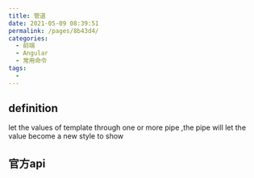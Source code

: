 ```yaml
---
title: 管道
date: 2021-05-09 08:39:51
permalink: /pages/8b43d4/
categories:
  - 前端
  - Angular
  - 常用命令
tags:
  - 
---
```

## definition 

let the values of template through one or more pipe ,the pipe will let the value become a new style to show 

## 官方api

